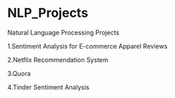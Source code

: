 # NLP_Projects
Natural Language Processing Projects

1.Sentiment Analysis for E-commerce Apparel Reviews

2.Netflix Recommendation System

3.Quora

4.Tinder Sentiment Analysis